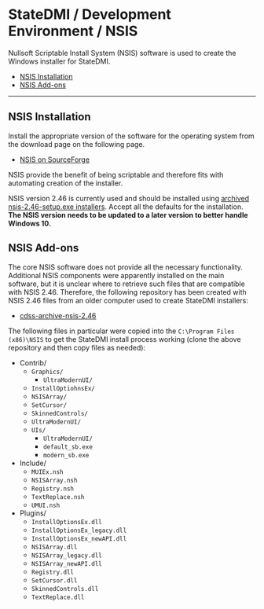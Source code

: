 # StateDMI / Development Environment / NSIS ##

Nullsoft Scriptable Install System (NSIS) software is used to create the Windows installer for StateDMI.

* [NSIS Installation](#nsis-installation)
* [NSIS Add-ons](#nsis-add-ons)

----

## NSIS Installation ##

Install the appropriate version of the software for the operating system from the download page on the following page.

* [NSIS on SourceForge](https://sourceforge.net/projects/nsis/)

NSIS provide the benefit of being scriptable and therefore fits with automating creation of the installer.

NSIS version 2.46 is currently used and should be installed using [archived nsis-2.46-setup.exe installers](https://sourceforge.net/projects/nsis/files/NSIS%202/).
Accept all the defaults for the installation.
**The NSIS version needs to be updated to a later version to better handle Windows 10.**

## NSIS Add-ons ##

The core NSIS software does not provide all the necessary functionality.
Additional NSIS components were apparently installed on the main software,
but it is unclear where to retrieve such files that are compatible with NSIS 2.46.
Therefore, the following repository has been created with NSIS 2.46 files from an older computer used to create StateDMI installers:

* [cdss-archive-nsis-2.46](https://github.com/OpenWaterFoundation/cdss-archive-nsis-2.46)

The following files in particular were copied into the `C:\Program Files (x86)\NSIS` to get the StateDMI install process working
(clone the above repository and then copy files as needed):

* Contrib/
	+ `Graphics/`
		- `UltraModernUI/`
	+ `InstallOptiohnsEx/`
	+ `NSISArray/`
	+ `SetCursor/`
	+ `SkinnedControls/`
	+ `UltraModernUI/`
	+ `UIs/`
		- `UltraModernUI/`
		- `default_sb.exe`
		- `modern_sb.exe`
* Include/
	+ `MUIEx.nsh`
	+ `NSISArray.nsh`
	+ `Registry.nsh`
	+ `TextReplace.nsh`
	+ `UMUI.nsh`
* Plugins/
	+ `InstallOptionsEx.dll`
	+ `InstallOptionsEx_legacy.dll`
	+ `InstallOptionsEx_newAPI.dll`
	+ `NSISArray.dll`
	+ `NSISArray_legacy.dll`
	+ `NSISArray_newAPI.dll`
	+ `Registry.dll`
	+ `SetCursor.dll`
	+ `SkinnedControls.dll`
	+ `TextReplace.dll`

